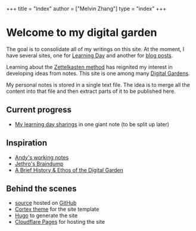 +++
title = "Index"
author = ["Melvin Zhang"]
type = "index"
+++

# Welcome to my digital garden

The goal is to consolidate all of my writings on this site. At the moment, I
have several sites, one for [Learning Day](https://www.facebook.com/groups/praxiumlearning)
and another for [blog posts](https://blog.melvinzhang.net/).

Learning about the [Zettelkasten method](https://en.wikipedia.org/wiki/Zettelkasten)
has reignited my interest in developing ideas from notes. This site is one among many
[Digital Gardens](https://github.com/MaggieAppleton/digital-gardeners#digital-garden-directory).

My personal notes is stored in a single text file. The idea is to merge all the
content into that file and then extract parts of it to be published here.

## Current progress
* [My learning day sharings](/posts/ld) in one giant note (to be split up later)

## Inspiration
* [Andy's working notes](https://notes.andymatuschak.org/)
* [Jethro's Braindump](https://braindump.jethro.dev/)
* [A Brief History & Ethos of the Digital Garden](https://maggieappleton.com/garden-history)

## Behind the scenes
* [source](https://github.com/melvinzhang/garden) hosted on [GitHub](https://github.com/)
* [Cortex theme](https://github.com/jethrokuan/cortex) for the site template
* [Hugo](https://gohugo.io/) to generate the site
* [Cloudflare Pages](https://pages.cloudflare.com/) for hosting the site
